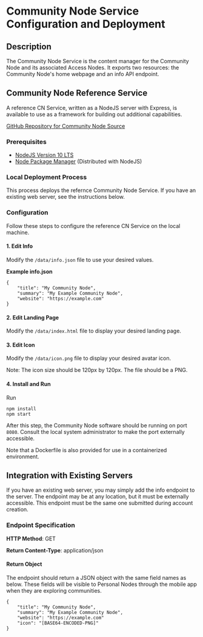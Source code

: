 # Community Node Service Configuration and Deployment

## Description

The Community Node Service is the content manager for the Community Node and its associated Access Nodes. It exports two resources: the Community Node's home webpage and an info API endpoint. 

## Community Node Reference Service

A reference CN Service, written as a NodeJS server with Express, is available to use as a framework for building out additional capabilities.

[GitHub Repository for Community Node Source](https://github.com/opespe/cn-service-reference.git)

### Prerequisites

- [NodeJS Version 10 LTS](https://nodejs.org/en/)
- [Node Package Manager](https://www.npmjs.com/) (Distributed with NodeJS)

### Local Deployment Process 

This process deploys the refernce Community Node Service. If you have an existing web server, see the instructions below. 

### Configuration

Follow these steps to configure the reference CN Service on the local machine. 

#### 1. Edit Info

Modify the `/data/info.json` file to use your desired values. 

**Example info.json**
```
{
    "title": "My Community Node",
    "summary": "My Example Community Node",
    "website": "https://example.com"
}
```

#### 2. Edit Landing Page

Modify the `/data/index.html` file to display your desired landing page.

#### 3. Edit Icon

Modify the `/data/icon.png` file to display your desired avatar icon. 

Note: The icon size should be 120px by 120px. The file should be a PNG.

#### 4. Install and Run

Run
```
npm install
npm start
```

After this step, the Community Node software should be running on port `8080`. Consult the local system administrator to make the port externally accessible.

Note that a Dockerfile is also provided for use in a containerized environment.


## Integration with Existing Servers

If you have an existing web server, you may simply add the info endpoint to the server. The endpoint may be at any location, but it must be externally accessible. This endpoint must be the same one submitted during account creation.

### Endpoint Specification

**HTTP Method**: GET

**Return Content-Type**: application/json

#### Return Object

The endpoint should return a JSON object with the same field names as below. These fields will be visible to Personal Nodes through the mobile app when they are exploring communities. 

```
{
    "title": "My Community Node",
    "summary": "My Example Community Node",
    "website": "https://example.com"
    "icon": "[BASE64-ENCODED-PNG]"
}
```

